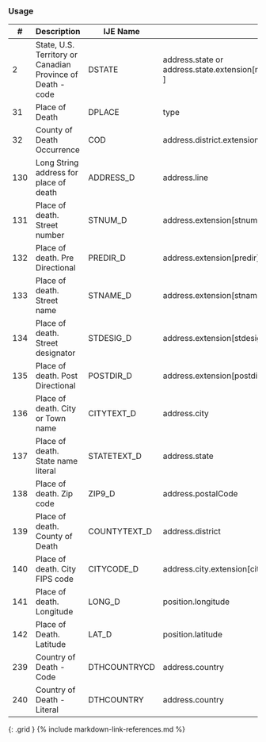 ### Usage


| **#** |  **Description**   |  **IJE Name**   |  **Field**  |  **Type**  | **Value Set**  |
| ---------| ------------- | ------------ | -------------- | -------- | -------- |
| 2 | State, U.S. Territory or Canadian Province of Death - code | DSTATE| address.state or address.state.extension[nationalReportingJurisdictionId ] | [StatesTerritoriesProvincesVS] or [JurisdictionVS] |  | 
| 31 | Place of Death | DPLACE| type | codeable | [PlaceOfDeathVS] | 
| 32 | County of Death Occurrence | COD| address.district.extension[countyCode] | integer |  | 
| 130 | Long String address for place of death | ADDRESS_D| address.line | string  |  | 
| 131 | Place of death. Street number | STNUM_D| address.extension[stnum] | string |  | 
| 132 | Place of death. Pre Directional | PREDIR_D| address.extension[predir] | string |  | 
| 133 | Place of death. Street name | STNAME_D| address.extension[stname] | string |  | 
| 134 | Place of death. Street designator | STDESIG_D| address.extension[stdesig] | string |  | 
| 135 | Place of death. Post Directional | POSTDIR_D| address.extension[postdir] | string | address.district.extension[countyCode] | 
| 136 | Place of death. City or Town name | CITYTEXT_D| address.city | string |  | 
| 137 | Place of death. State name literal | STATETEXT_D| address.state | string |  | 
| 138 | Place of death. Zip code | ZIP9_D| address.postalCode | string |  | 
| 139 | Place of death. County of Death | COUNTYTEXT_D| address.district | string |  | 
| 140 | Place of death. City FIPS code | CITYCODE_D| address.city.extension[cityCode] | integer |  | 
| 141 | Place of death. Longitude | LONG_D| position.longitude | float |  | 
| 142 | Place of Death. Latitude | LAT_D| position.latitude | float |  | 
| 239 | Country of Death - Code | DTHCOUNTRYCD| address.country  | string  | Not Used.  For US Death certificates should be US | 
| 240 | Country of Death - Literal | DTHCOUNTRY| address.country  | string  | Not used. For US Death certificates should be US | 
{: .grid }
{% include markdown-link-references.md %}
